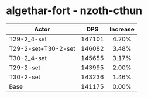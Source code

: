 # algethar-fort - nzoth-cthun
| Actor | DPS | Increase |
|---|:---:|:---:|
|T29-2_4-set|147101|4.20%|
|T29-2-set+T30-2-set|146082|3.48%|
|T30-2_4-set|145655|3.17%|
|T29-2-set|143995|2.00%|
|T30-2-set|143236|1.46%|
|Base|141175|0.00%|
